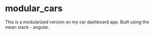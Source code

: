 # modular_cars
This is a modularized version on my car dashboard app. Built using the mean stack - angular.
